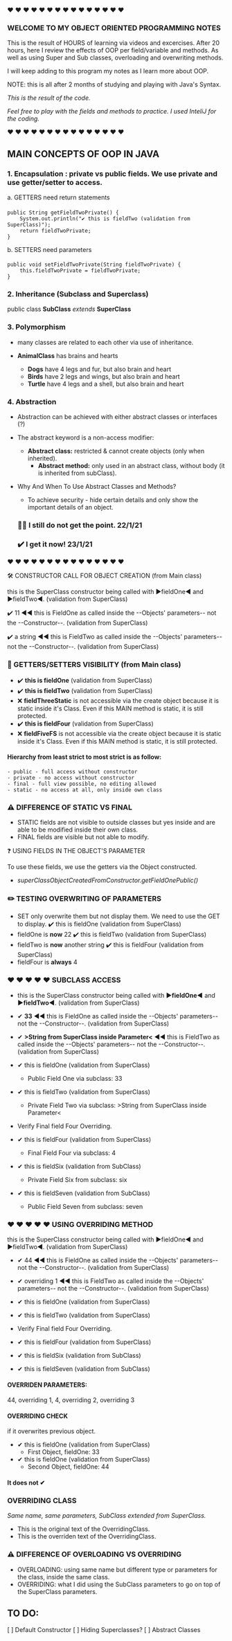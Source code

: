  ♥ ♥ ♥ ♥ ♥ ♥ ♥ ♥ ♥ ♥ ♥ ♥ ♥ ♥ ♥

### WELCOME TO MY OBJECT ORIENTED PROGRAMMING NOTES

This is the result of HOURS of learning via videos and excercises. After 20 hours, here I review the effects of OOP per field/variable and methods. As well as using Super and Sub classes, overloading and overwriting methods.

I will keep adding to this program my notes as I learn more about OOP.

NOTE: this is all after 2 months of studying and playing with Java's Syntax.

_This is the result of the code._

_Feel free to play with the fields and methods to practice. I used InteliJ for the coding._


♥ ♥ ♥ ♥ ♥ ♥ ♥ ♥ ♥ ♥ ♥ ♥ ♥ ♥ ♥

## MAIN CONCEPTS OF OOP IN JAVA
### 1. Encapsulation : private vs public fields. We use private and use getter/setter to access. 
   
a. GETTERS need return statements

####  
    public String getFieldTwoPrivate() {
        System.out.println("✔ this is fieldTwo (validation from SuperClass)");
        return fieldTwoPrivate;
    }
b. SETTERS need parameters
#### 
    public void setFieldTwoPrivate(String fieldTwoPrivate) {
        this.fieldTwoPrivate = fieldTwoPrivate;
    }

### 2. Inheritance (Subclass and Superclass)
  public class __SubClass__ _extends_ __SuperClass__

### 3. Polymorphism
- many classes are related to each other via use of inheritance.

- __AnimalClass__ has brains and hearts
  - __Dogs__ have 4 legs and fur, but also brain and heart
  - __Birds__ have 2 legs and wings, but also brain and heart
  - __Turtle__ have 4 legs and a shell, but also brain and heart

### 4. Abstraction
- Abstraction can be achieved with either abstract classes or interfaces (?)
- The abstract keyword is a non-access modifier:
  - __Abstract class:__ restricted & cannot create objects (only when inherited).
    - __Abstract method:__ only used in an abstract class, without body (it is inherited from subClass).

- Why And When To Use Abstract Classes and Methods?
    
  - To achieve security - hide certain details and only show the important details of an object.
   ### :woman_shrugging: I still do not get the point. 22/1/21
   ### :heavy_check_mark: I get it now! 23/1/21
 
♥ ♥ ♥ ♥ ♥ ♥ ♥ ♥ ♥ ♥ ♥ ♥ ♥ ♥ ♥


:hammer_and_wrench: CONSTRUCTOR CALL FOR OBJECT CREATION (from Main class)


this is the SuperClass constructor being called with ►fieldOne◄ and ►fieldTwo◄. (validation from SuperClass)

:heavy_check_mark: 11 ◄◄ this is FieldOne as called inside the --Objects' parameters-- not the --Constructor--. (validation from SuperClass)

:heavy_check_mark: a string ◄◄ this is FieldTwo as called inside the --Objects' parameters-- not the --Constructor--. (validation from SuperClass)

### :eyes: GETTERS/SETTERS VISIBILITY  (from Main class)

- :heavy_check_mark: __this is fieldOne__ (validation from SuperClass)
- :heavy_check_mark: __this is fieldTwo__ (validation from SuperClass)
- :x: __fieldThreeStatic__ is not accessible via the create object because it is static inside it's Class. Even if this MAIN method is static, it is still protected.
- :heavy_check_mark: __this is fieldFour__ (validation from SuperClass)
- :x: __fieldFiveFS__ is not accessible via the create object because it is static inside it's Class. Even if this MAIN method is static, it is still protected.

#### Hierarchy from __least strict__ to __most strict__ is as follow:
    - public - full access without constructor
    - private - no access without constructor 
    - final - full view possible, no editing allowed
    - static - no access at all, only inside own class

### :warning: DIFFERENCE OF STATIC VS FINAL

- STATIC fields are not visible to outside classes but yes inside and are able to be modified inside their own class.
- FINAL fields are visible but not able to modify.

:question: USING FIELDS IN THE OBJECT'S PARAMETER

To use these fields, we use the getters via the Object constructed.
- _superClassObjectCreatedFromConstructor.getFieldOnePublic()_

### ✏️ TESTING OVERWRITING OF PARAMETERS

- SET only overwrite them but not display them. We need to use the GET to display.
:heavy_check_mark: this is fieldOne (validation from SuperClass)
- fieldOne is __now__ 22
:heavy_check_mark: this is fieldTwo (validation from SuperClass)
- fieldTwo is __now__ another string
:heavy_check_mark: this is fieldFour (validation from SuperClass)
- fieldFour is __always__ 4

### ♥ ♥ ♥ ♥ ♥ SUBCLASS ACCESS

- this is the SuperClass constructor being called with __►fieldOne◄__ and __►fieldTwo◄__. (validation from SuperClass)
- ✔ __33__ ◄◄ this is FieldOne as called inside the --Objects' parameters-- not the --Constructor--. (validation from SuperClass)
- ✔ __>String from SuperClass inside Parameter<__ ◄◄ this is FieldTwo as called inside the --Objects' parameters-- not the --Constructor--. (validation from SuperClass)

- ✔ this is fieldOne (validation from SuperClass)
  - Public Field One via subclass: 33
- ✔ this is fieldTwo (validation from SuperClass)
  - Private Field Two via subclass: >String from SuperClass inside Parameter<
- Verify Final field Four Overriding.
- ✔ this is fieldFour (validation from SuperClass)
  - Final Field Four via subclass: 4
- ✔ this is fieldSix (validation from SubClass)
  - Private Field Six from subclass: six 
- ✔ this is fieldSeven (validation from SubClass)
  - Public Field Seven from subclass: seven

### ♥ ♥ ♥ ♥ ♥ USING OVERRIDING METHOD

this is the SuperClass constructor being called with ►fieldOne◄ and ►fieldTwo◄. (validation from SuperClass)
- ✔ 44 ◄◄ this is FieldOne as called inside the --Objects' parameters-- not the --Constructor--. (validation from SuperClass)
- ✔ overriding 1 ◄◄ this is FieldTwo as called inside the --Objects' parameters-- not the --Constructor--. (validation from SuperClass)

- ✔ this is fieldOne (validation from SuperClass)
- ✔ this is fieldTwo (validation from SuperClass)
- Verify Final field Four Overriding.
- ✔ this is fieldFour (validation from SuperClass)
- ✔ this is fieldSix (validation from SubClass)
- ✔ this is fieldSeven (validation from SubClass)

#### OVERRIDEN PARAMETERS:
44, overriding 1, 4, overriding 2, overriding 3

#### OVERRIDING CHECK 
if it overwrites previous object.
- ✔ this is fieldOne (validation from SuperClass)
  - First Object, fieldOne: 33
- ✔ this is fieldOne (validation from SuperClass)
  - Second Object, fieldOne: 44
#### It does not ✔

### OVERRIDING CLASS
_Same name, same parameters, SubClass extended from SuperClass._
- This is the original text of the OverridingClass.
- This is the overriden text of the OverridingClass.

### ⚠️ DIFFERENCE OF OVERLOADING VS OVERRIDING
- OVERLOADING: using same name but different type or parameters for the class, inside the same class.
- OVERRIDING: what I did using the SubClass parameters to go on top of the SuperClass parameters.

## TO DO:
[ ] Default Constructor
[ ] Hiding Superclasses?
[ ] Abstract Classes